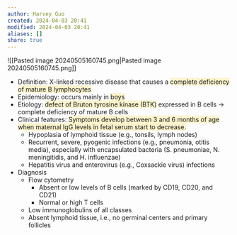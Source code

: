 ```yaml
---
author: Harvey Guo
created: 2024-04-03 20:41
modified: 2024-04-03 20:41
aliases: []
share: true
---
```

![[Pasted image 20240505160745.png|Pasted image 20240505160745.png]]
- Definition: X-linked recessive disease that causes a <span style="background:rgba(240, 200, 0, 0.2)">complete deficiency of mature B lymphocytes</span>
- Epidemiology: occurs mainly in <span style="background:rgba(240, 200, 0, 0.2)">boys</span>
- Etiology: <span style="background:rgba(240, 200, 0, 0.2)">defect of Bruton tyrosine kinase (BTK)</span> expressed in B cells → complete deficiency of mature B cells
- Clinical features: <span style="background:rgba(240, 200, 0, 0.2)">Symptoms develop between 3 and 6 months of age when maternal IgG levels in fetal serum start to decrease.</span>
	- Hypoplasia of lymphoid tissue (e.g., tonsils, lymph nodes)
	- Recurrent, severe, pyogenic infections (e.g., pneumonia, otitis media), especially with encapsulated bacteria (S. pneumoniae, N. meningitidis, and H. influenzae)
	- Hepatitis virus and enterovirus (e.g., Coxsackie virus) infections
- Diagnosis
	- Flow cytometry
		- Absent or low levels of B cells (marked by CD19, CD20, and CD21) 
		- Normal or high T cells
	- Low immunoglobulins of all classes
	- Absent lymphoid tissue, i.e., no germinal centers and primary follicles